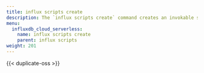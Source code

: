 ```yaml
---
title: influx scripts create
description: The `influx scripts create` command creates an invokable script in InfluxDB.
menu:
  influxdb_cloud_serverless:
    name: influx scripts create
    parent: influx scripts
weight: 201
---
```


{{< duplicate-oss >}}
